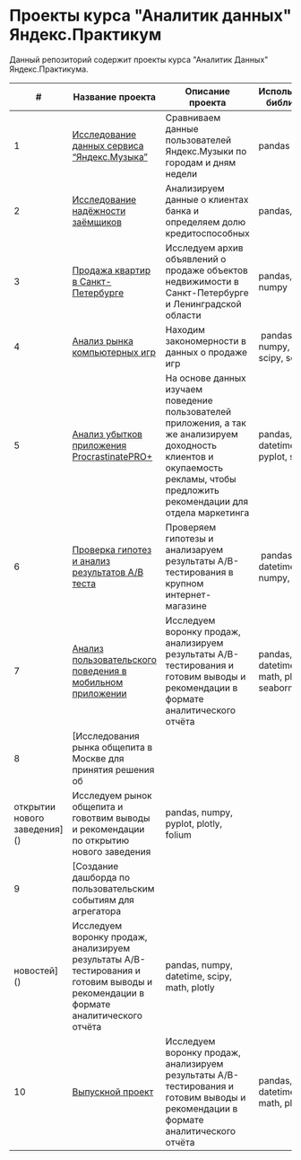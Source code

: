 # Проекты курса "Аналитик данных" Яндекс.Практикум

Данный репозиторий содержит проекты курса "Аналитик Данных" Яндекс.Практикума.

| #| Название проекта              | Описание проекта           | Используемые библиотеки                     |
|-| -------------------- | --------------------- |---------------------------|
|1 | [Исследование данных сервиса “Яндекс.Музыка”](https://github.com/akatovataisiya/Data-Analyst-Yandex-Practicum/blob/main/01.%D0%91%D0%B0%D0%B7%D0%BE%D0%B2%D1%8B%D0%B9%20Python/%D0%AF%D0%BD%D0%B4%D0%B5%D0%BA%D1%81.%D0%9C%D1%83%D0%B7%D1%8B%D0%BA%D0%B0.ipynb) | Сравниваем данные пользователей Яндекс.Музыки по городам и дням недели | pandas |
|2 | [Исследование надёжности заёмщиков](https://github.com/akatovataisiya/Data-Analyst-Yandex-Practicum/blob/main/02.%20%D0%9F%D1%80%D0%B5%D0%B4%D0%BE%D0%B1%D1%80%D0%B0%D0%B1%D0%BE%D1%82%D0%BA%D0%B0%20%D0%B4%D0%B0%D0%BD%D0%BD%D1%8B%D1%85/%D0%98%D1%81%D1%81%D0%BB%D0%B5%D0%B4%D0%BE%D0%B2%D0%B0%D0%BD%D0%B8%D0%B5%20%D0%BD%D0%B0%D0%B4%D0%B5%D0%B6%D0%BD%D0%BE%D1%81%D1%82%D0%B8%20%D0%B7%D0%B0%D0%B5%D0%BC%D1%89%D0%B8%D0%BA%D0%BE%D0%B2.ipynb) | Анализируем данные о клиентах банка и определяем долю кредитоспособных | pandas, numpy |
|3 | [Продажа квартир в Санкт-Петербурге](https://github.com/akatovataisiya/Data-Analyst-Yandex-Practicum/blob/main/03.%D0%98%D1%81%D1%81%D0%BB%D0%B5%D0%B4%D0%BE%D0%B2%D0%B0%D1%82%D0%B5%D0%BB%D1%8C%D1%81%D0%BA%D0%B8%D0%B9%20%D0%B0%D0%BD%D0%B0%D0%BB%D0%B8%D0%B7%20%D0%B4%D0%B0%D0%BD%D0%BD%D1%8B%D1%85/%D0%9F%D1%80%D0%BE%D0%B4%D0%B0%D0%B6%D0%B0%20%D0%BA%D0%B2%D0%B0%D1%80%D1%82%D0%B8%D1%80%20%D0%B2%20%D0%A1%D0%B0%D0%BD%D0%BA%D1%82-%D0%9F%D0%B5%D1%82%D0%B5%D1%80%D0%B1%D1%83%D1%80%D0%B3%D0%B5.ipynb) | Исследуем архив объявлений о продаже объектов недвижимости в Санкт-Петербурге и Ленинградской области | pandas, pyplot, numpy |
|4 | [Анализ рынка компьютерных игр](https://github.com/akatovataisiya/Data-Analyst-Yandex-Practicum/blob/main/04.%20%D0%A1%D0%B1%D0%BE%D1%80%D0%BD%D1%8B%D0%B9%20%D0%BF%D1%80%D0%BE%D0%B5%D0%BA%D1%82%20%E2%80%94%201/%D0%98%D1%81%D1%81%D0%BB%D0%B5%D0%B4%D0%BE%D0%B2%D0%B0%D0%BD%D0%BD%D1%8B%D0%B5%20%D0%BF%D1%80%D0%BE%D0%B4%D0%B0%D0%B6%20%D0%BA%D0%BE%D0%BC%D0%BF%D1%8C%D1%8E%D1%82%D0%B5%D1%80%D0%BD%D1%8B%D1%85%20%D0%B8%D0%B3%D1%80%20.ipynb)  |Находим закономерности в данных о продаже игр |  pandas, numpy, pyplot, scipy, seaborn |
|5 | [ Анализ убытков приложения ProcrastinatePRO+](https://github.com/akatovataisiya/Data-Analyst-Yandex-Practicum/blob/main/05.%D0%90%D0%BD%D0%B0%D0%BB%D0%B8%D0%B7%20%D0%B1%D0%B8%D0%B7%D0%BD%D0%B5%D1%81-%D0%BF%D0%BE%D0%BA%D0%B0%D0%B7%D0%B0%D1%82%D0%B5%D0%BB%D0%B5%D0%B9/%20%D0%90%D0%BD%D0%B0%D0%BB%D0%B8%D0%B7%20%D1%83%D0%B1%D1%8B%D1%82%D0%BA%D0%BE%D0%B2%20%D0%BF%D1%80%D0%B8%D0%BB%D0%BE%D0%B6%D0%B5%D0%BD%D0%B8%D1%8F%20ProcrastinatePRO%2B.ipynb)  |На основе данных изучаем поведение пользователей приложения, а так же анализируем доходность клиентов и окупаемость рекламы, чтобы предложить рекомендации для отдела маркетинга |  pandas, numpy, datetime, pyplot, seaborn |
|6 | [Проверка гипотез и анализ результатов А/В теста](https://github.com/akatovataisiya/Data-Analyst-Yandex-Practicum/blob/main/06.%D0%9F%D1%80%D0%B8%D0%BD%D1%8F%D1%82%D0%B8%D0%B5%20%D1%80%D0%B5%D1%88%D0%B5%D0%BD%D0%B8%D0%B9%20%D0%B2%20%D0%B1%D0%B8%D0%B7%D0%BD%D0%B5%D1%81%D0%B5/%D0%9F%D1%80%D0%BE%D0%B2%D0%B5%D1%80%D0%BA%D0%B0%20%D0%B3%D0%B8%D0%BF%D0%BE%D1%82%D0%B5%D0%B7%20%D0%B8%20%D0%B0%D0%BD%D0%B0%D0%BB%D0%B8%D0%B7%20%D1%80%D0%B5%D0%B7%D1%83%D0%BB%D1%8C%D1%82%D0%B0%D1%82%D0%BE%D0%B2%20%D0%90%D0%92%20%D1%82%D0%B5%D1%81%D1%82%D0%B0.ipynb)  | Проверяем гипотезы и анализаруем результаты A/B-тестирования в крупном интернет-магазине |  pandas, scipy, datetime, numpy, pyplot |
|7 | [Анализ пользовательского поведения в мобильном приложении](https://github.com/akatovataisiya/Data-Analyst-Yandex-Practicum/blob/main/07.%D0%A1%D0%B1%D0%BE%D1%80%D0%BD%D1%8B%D0%B9%20%D0%BF%D1%80%D0%BE%D0%B5%D0%BA%D1%82%20%E2%80%94%202/%D0%90%D0%BD%D0%B0%D0%BB%D0%B8%D0%B7%20%D0%BF%D0%BE%D0%BB%D1%8C%D0%B7%D0%BE%D0%B2%D0%B0%D1%82%D0%B5%D0%BB%D1%8C%D1%81%D0%BA%D0%BE%D0%B3%D0%BE%20%D0%BF%D0%BE%D0%B2%D0%B5%D0%B4%D0%B5%D0%BD%D0%B8%D1%8F%20%D0%B2%20%D0%BC%D0%BE%D0%B1%D0%B8%D0%BB%D1%8C%D0%BD%D0%BE%D0%BC%20%D0%BF%D1%80%D0%B8%D0%BB%D0%BE%D0%B6%D0%B5%D0%BD%D0%B8%D0%B8.ipynb)  |Исследуем воронку продаж, анализируем результаты A/B-тестирования и готовим выводы и рекомендации в формате аналитического отчёта | pandas, numpy, datetime, scipy, math, plotly, seaborn, pyplot |
|8| [Исследования рынка общепита в Москве для принятия решения об
открытии нового заведения]()  |Исследуем рынок общепита и говотвим выводы и рекомендации по открытию нового заведения| pandas, numpy, pyplot, plotly, folium |
|9 | [Создание дашборда по пользовательским событиям для агрегатора
новостей]()  |Исследуем воронку продаж, анализируем результаты A/B-тестирования и готовим выводы и рекомендации в формате аналитического отчёта | pandas, numpy, datetime, scipy, math, plotly |
|10 | [Выпускной проект]()  |Исследуем воронку продаж, анализируем результаты A/B-тестирования и готовим выводы и рекомендации в формате аналитического отчёта | pandas, numpy, datetime, scipy, math, plotly |

